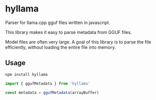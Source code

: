 # hyllama

Parser for llama.cpp gguf files written in javascript.

This library makes it easy to parse metadata from GGUF files.

Model files are often very large.
A goal of this library is to parse the file efficiently, without loading the entire file into memory.

## Usage

```bash
npm install hyllama
```

```js
import { ggufMetadata } from 'hyllama'

const metadata = ggufMetadata(arrayBuffer)
```
